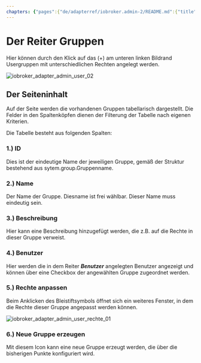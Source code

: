 ```yaml
---
chapters: {"pages":{"de/adapterref/iobroker.admin-2/README.md":{"title":{"de":"no title"},"content":"de/adapterref/iobroker.admin-2/README.md"},"de/adapterref/iobroker.admin-2/admin/tab-adapters.md":{"title":{"de":"Der Reiter Adapter"},"content":"de/adapterref/iobroker.admin-2/admin/tab-adapters.md"},"de/adapterref/iobroker.admin-2/admin/tab-instances.md":{"title":{"de":"Der Reiter Instanzen"},"content":"de/adapterref/iobroker.admin-2/admin/tab-instances.md"},"de/adapterref/iobroker.admin-2/admin/tab-objects.md":{"title":{"de":"Der Reiter Objekte"},"content":"de/adapterref/iobroker.admin-2/admin/tab-objects.md"},"de/adapterref/iobroker.admin-2/admin/tab-states.md":{"title":{"de":"Der Reiter Zustände"},"content":"de/adapterref/iobroker.admin-2/admin/tab-states.md"},"de/adapterref/iobroker.admin-2/admin/tab-groups.md":{"title":{"de":"Der Reiter Gruppen"},"content":"de/adapterref/iobroker.admin-2/admin/tab-groups.md"},"de/adapterref/iobroker.admin-2/admin/tab-users.md":{"title":{"de":"Der Reiter Benutzer"},"content":"de/adapterref/iobroker.admin-2/admin/tab-users.md"},"de/adapterref/iobroker.admin-2/admin/tab-events.md":{"title":{"de":"Der Reiter Ereignisse"},"content":"de/adapterref/iobroker.admin-2/admin/tab-events.md"},"de/adapterref/iobroker.admin-2/admin/tab-hosts.md":{"title":{"de":"Der Reiter Hosts"},"content":"de/adapterref/iobroker.admin-2/admin/tab-hosts.md"},"de/adapterref/iobroker.admin-2/admin/tab-enums.md":{"title":{"de":"Der Reiter Aufzählungen"},"content":"de/adapterref/iobroker.admin-2/admin/tab-enums.md"},"de/adapterref/iobroker.admin-2/admin/tab-log.md":{"title":{"de":"Der Reiter Log"},"content":"de/adapterref/iobroker.admin-2/admin/tab-log.md"},"de/adapterref/iobroker.admin-2/admin/tab-system.md":{"title":{"de":"Die Systemeinstellungen"},"content":"de/adapterref/iobroker.admin-2/admin/tab-system.md"}}}
---
```

# Der Reiter Gruppen

Hier können durch den Klick auf das (+) am unteren linken Bildrand Usergruppen mit unterschiedlichen Rechten angelegt werden.

![iobroker_adapter_admin_user_02](img/tab-groups_admin_User_02.jpg)

## Der Seiteninhalt

Auf der Seite werden die vorhandenen Gruppen tabellarisch dargestellt. Die Felder in den Spaltenköpfen dienen der Filterung der Tabelle nach eigenen Kriterien.

Die Tabelle besteht aus folgenden Spalten:

### **1.) ID**

Dies ist der eindeutige Name der jeweiligen Gruppe, gemäß der Struktur bestehend aus sytem.group.Gruppenname.

### **2.) Name**

Der Name der Gruppe. Diesname ist frei wählbar. Dieser Name muss eindeutig sein.

### **3.) Beschreibung**

Hier kann eine Beschreibung hinzugefügt werden, die z.B. auf die Rechte in dieser Gruppe verweist.

### **4.) Benutzer**

Hier werden die in dem Reiter **_Benutzer_** angelegten Benutzer angezeigt und können über eine Checkbox der angewählten Gruppe zugeordnet werden.

### **5.) Rechte anpassen**

Beim Anklicken des Bleistiftsymbols öffnet sich ein weiteres Fenster, in dem die Rechte dieser Gruppe angepasst werden können.

![iobroker_adapter_admin_user_rechte_01](img/tab-groups_User_Rechte_01.jpg)

### **6.) Neue Gruppe erzeugen**

Mit diesem Icon kann eine neue Gruppe erzeugt werden, die über die bisherigen Punkte konfiguriert wird.